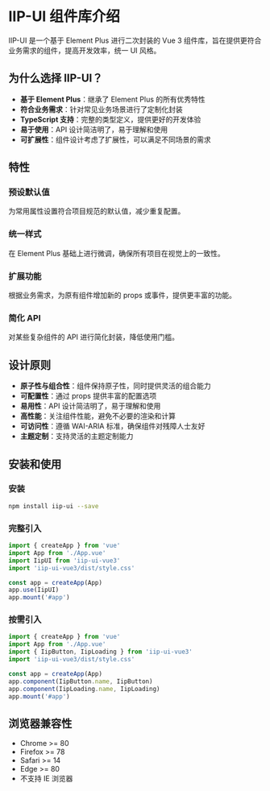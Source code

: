 # IIP-UI 组件库介绍

IIP-UI 是一个基于 Element Plus 进行二次封装的 Vue 3 组件库，旨在提供更符合业务需求的组件，提高开发效率，统一 UI 风格。

## 为什么选择 IIP-UI？

- **基于 Element Plus**：继承了 Element Plus 的所有优秀特性
- **符合业务需求**：针对常见业务场景进行了定制化封装
- **TypeScript 支持**：完整的类型定义，提供更好的开发体验
- **易于使用**：API 设计简洁明了，易于理解和使用
- **可扩展性**：组件设计考虑了扩展性，可以满足不同场景的需求

## 特性

### 预设默认值

为常用属性设置符合项目规范的默认值，减少重复配置。

### 统一样式

在 Element Plus 基础上进行微调，确保所有项目在视觉上的一致性。

### 扩展功能

根据业务需求，为原有组件增加新的 props 或事件，提供更丰富的功能。

### 简化 API

对某些复杂组件的 API 进行简化封装，降低使用门槛。

## 设计原则

- **原子性与组合性**：组件保持原子性，同时提供灵活的组合能力
- **可配置性**：通过 props 提供丰富的配置选项
- **易用性**：API 设计简洁明了，易于理解和使用
- **高性能**：关注组件性能，避免不必要的渲染和计算
- **可访问性**：遵循 WAI-ARIA 标准，确保组件对残障人士友好
- **主题定制**：支持灵活的主题定制能力

## 安装和使用

### 安装

```bash
npm install iip-ui --save
```

### 完整引入

```js
import { createApp } from 'vue'
import App from './App.vue'
import IipUI from 'iip-ui-vue3'
import 'iip-ui-vue3/dist/style.css'

const app = createApp(App)
app.use(IipUI)
app.mount('#app')
```

### 按需引入

```js
import { createApp } from 'vue'
import App from './App.vue'
import { IipButton, IipLoading } from 'iip-ui-vue3'
import 'iip-ui-vue3/dist/style.css'

const app = createApp(App)
app.component(IipButton.name, IipButton)
app.component(IipLoading.name, IipLoading)
app.mount('#app')
```

## 浏览器兼容性

- Chrome >= 80
- Firefox >= 78
- Safari >= 14
- Edge >= 80
- 不支持 IE 浏览器 
